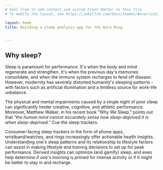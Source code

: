 ```yaml
---
# Feel free to add content and custom Front Matter to this file.
# To modify the layout, see https://jekyllrb.com/docs/themes/#overriding-theme-defaults

layout: home
title: Building a sleep analysis app for the Oura Ring


---
```


## Why sleep?

Sleep is paramount for performance. It's when the body and mind regenerate and strengthen. It's when the previous day's memories consolidate, and when the immune system recharges to fend off disease. However, modernity has severely distorted humanity's sleeping patterns - with factors such as artificial illumination and a limitless source for work-life unbalance.

The physical and mental impairments caused by a single night of poor sleep can significantly hinder creative, cognitive, and athletic performance. Moreover, Matthew Walker, in his recent book "Why We Sleep," points out that *"the human mind cannot accurately sense how sleep-deprived it is when sleep-deprived.”* Cue the sleep trackers.

Consumer-facing sleep trackers in the form of phone apps, wristband/watches, and rings increasingly offer actionable health insights. Understanding one's sleep patterns and its relationship to lifestyle factors can assist in making lifestyle and training decisions to set up for peak performance. Derived insights can optimize (and gamify) sleep, and even help determine if one's morning is primed for intense activity or if it might be better to stay in and recharge.
